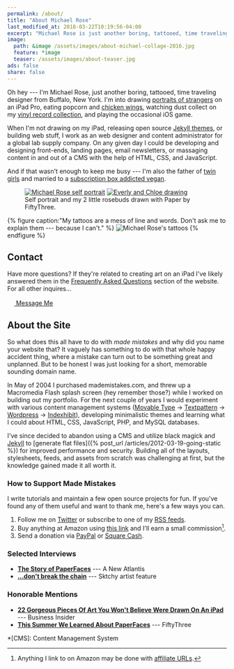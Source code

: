 ```yaml
---
permalink: /about/
title: "About Michael Rose"
last_modified_at: 2018-03-22T10:19:56-04:00
excerpt: "Michael Rose is just another boring, tattooed, time traveling designer from Buffalo New York."
image:
  path: &image /assets/images/about-michael-collage-2016.jpg
  feature: *image
  teaser: /assets/images/about-teaser.jpg
ads: false
share: false
---
```


Oh hey --- I'm Michael Rose, just another boring, tattooed, time traveling designer from Buffalo, New York. I'm into drawing [portraits of strangers](/paperfaces/) on an iPad Pro, eating popcorn and [chicken wings](http://www.duffswings.com "Duff's Famous Wings"), watching dust collect on my [vinyl record collection](http://www.discogs.com/user/mmistakes/collection), and playing the occasional iOS game.

When I'm not drawing on my iPad, releasing open source [Jekyll themes](/work/jekyll-themes/), or building web stuff, I work as an web designer and content administrator for a global lab supply company. On any given day I could be developing and designing front-ends, landing pages, email newsletters, or massaging content in and out of a CMS with the help of HTML, CSS, and JavaScript.

And if that wasn't enough to keep me busy --- I'm also the father of [twin girls](/tag/twins/) and married to a [subscription box addicted vegan](https://2littlerosebuds.com "Wendy Rose").

<figure class="gallery-2-col">
  <a href="{% post_url /paperfaces/2014-05-19-mmistakes-2-portrait %}"><img src="/assets/images/michael-rose-paper-portrait-sidebar.jpg" alt="Michael Rose self portrait"></a>
  <a href="{% post_url /paperfaces/2014-08-03-rosebuds-2-portrait %}"><img src="/assets/images/paperfaces-rosebuds-2-900.jpg" alt="Everly and Chloe drawing"></a>
  <figcaption>Self portrait and my 2 little rosebuds drawn with Paper by FiftyThree.</figcaption>
</figure>

{% figure caption:"My tattoos are a mess of line and words. Don't ask me to explain them --- because I can't." %}
![Michael Rose's tattoos](/assets/images/michael-rose-tattoos.png)
{% endfigure %}

## Contact

Have more questions? If they're related to creating art on an iPad I've likely answered them in the [Frequently Asked Questions](/faqs/) section of the website. For all other inquires...

<div markdown="0" class="btn--group">
  <a href="/contact/" class="btn">
    <svg class="icon icon--comments" width="16px" height="16px"><use xlink:href="{{ 'icons.svg#icon-comments' | prepend: 'assets/icons/' | relative_url }}"></use></svg> Message Me
  </a>
</div>

## About the Site

So what does this all have to do with *made mistakes* and why did you name your website that? It vaguely has something to do with that whole happy accident thing, where a mistake can turn out to be something great and unplanned. But to be honest I was just looking for a short, memorable sounding domain name.

In May of 2004 I purchased mademistakes.com, and threw up a Macromedia Flash splash screen (hey remember those?) while I worked on building out my portfolio. For the next couple of years I would experiment with various content management systems ([Movable Type](http://www.movabletype.org/) → [Textpattern](http://textpattern.com/) → [Wordpress](http://wordpress.org/) → [Indexhibit](http://www.indexhibit.org/)), developing minimalistic themes and learning what I could about HTML, CSS, JavaScript, PHP, and MySQL databases.

I've since decided to abandon using a CMS and utilize black magick and [Jekyll](http://jekyllrb.com/) to [generate flat files]({% post_url /articles/2012-03-19-going-static %}) for improved performance and security. Building all of the layouts, stylesheets, feeds, and assets from scratch was challenging at first, but the knowledge gained made it all worth it.

### How to Support Made Mistakes

I write tutorials and maintain a few open source projects for fun. If you've found any of them useful and want to thank me, here's a few ways you can.

1. Follow me on [Twitter](https://twitter.com/mmistakes) or subscribe to one of my [RSS feeds](/support/#subscribe-to-the-feeds).
2. Buy anything at Amazon using [this link](https://www.amazon.com/?_encoding=UTF8&camp=1789&creative=390957&linkCode=ur2&tag=mademist-20&linkId=P557QDXPWEYIZTDS) and I'll earn a small commission[^affiliate]. 
3. Send a donation via [PayPal](https://www.paypal.me/mmistakes) or [Square Cash](https://cash.me/$mmistakes).

[^affiliate]: Anything I link to on Amazon may be done with [affiliate URLs](/terms/).

### Selected Interviews

- [**The Story of PaperFaces**](https://web.archive.org/web/20140216060340/http://anewatlantis.com/2013/01/the-story-of-paperfaces/) --- A New Atlantis
- [**...don't break the chain**](http://blog.sktchy.com/post/78751385093/dont-break-the-chain) --- Sktchy artist feature

### Honorable Mentions

- [**22 Gorgeous Pieces Of Art You Won't Believe Were Drawn On An iPad**](http://www.businessinsider.com/gorgeous-ipad-art-2015-1?op=1) --- Business Insider
- [**This Summer We Learned About PaperFaces**](http://madewithpaper.fiftythree.com/post/36767754768/this-summer-we-learned-about-paper-faces-by) --- FiftyThree

*[CMS]: Content Management System
